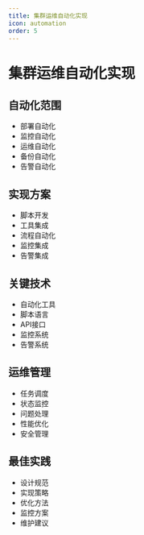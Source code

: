 ```yaml
---
title: 集群运维自动化实现
icon: automation
order: 5
---
```


# 集群运维自动化实现

## 自动化范围
- 部署自动化
- 监控自动化
- 运维自动化
- 备份自动化
- 告警自动化

## 实现方案
- 脚本开发
- 工具集成
- 流程自动化
- 监控集成
- 告警集成

## 关键技术
- 自动化工具
- 脚本语言
- API接口
- 监控系统
- 告警系统

## 运维管理
- 任务调度
- 状态监控
- 问题处理
- 性能优化
- 安全管理

## 最佳实践
- 设计规范
- 实现策略
- 优化方法
- 监控方案
- 维护建议

